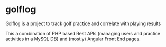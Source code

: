 # golflog
Golflog is a project to track golf practice and correlate with playing results

This a combination of PHP based Rest APIs (managing users and practice activities in a MySQL DB) and (mostly) 
Angular Front End pages.
